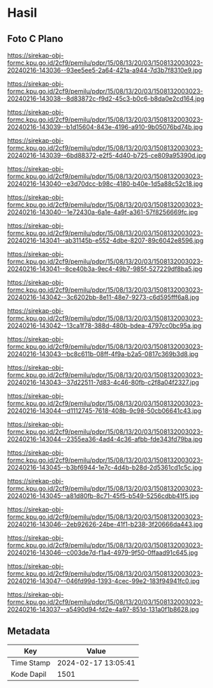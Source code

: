 # Hasil

## Foto C Plano

https://sirekap-obj-formc.kpu.go.id/2cf9/pemilu/pdpr/15/08/13/20/03/1508132003023-20240216-143036--93ee5ee5-2a64-421a-a944-7d3b7f8310e9.jpg

https://sirekap-obj-formc.kpu.go.id/2cf9/pemilu/pdpr/15/08/13/20/03/1508132003023-20240216-143038--8d83872c-f9d2-45c3-b0c6-b8da0e2cd164.jpg

https://sirekap-obj-formc.kpu.go.id/2cf9/pemilu/pdpr/15/08/13/20/03/1508132003023-20240216-143039--b1d15604-843e-4196-a910-9b05076bd74b.jpg

https://sirekap-obj-formc.kpu.go.id/2cf9/pemilu/pdpr/15/08/13/20/03/1508132003023-20240216-143039--6bd88372-e2f5-4d40-b725-ce809a95390d.jpg

https://sirekap-obj-formc.kpu.go.id/2cf9/pemilu/pdpr/15/08/13/20/03/1508132003023-20240216-143040--e3d70dcc-b98c-4180-b40e-1d5a88c52c18.jpg

https://sirekap-obj-formc.kpu.go.id/2cf9/pemilu/pdpr/15/08/13/20/03/1508132003023-20240216-143040--1e72430a-6a1e-4a9f-a361-57f8256669fc.jpg

https://sirekap-obj-formc.kpu.go.id/2cf9/pemilu/pdpr/15/08/13/20/03/1508132003023-20240216-143041--ab31145b-e552-4dbe-8207-89c6042e8596.jpg

https://sirekap-obj-formc.kpu.go.id/2cf9/pemilu/pdpr/15/08/13/20/03/1508132003023-20240216-143041--8ce40b3a-9ec4-49b7-985f-527229df8ba5.jpg

https://sirekap-obj-formc.kpu.go.id/2cf9/pemilu/pdpr/15/08/13/20/03/1508132003023-20240216-143042--3c6202bb-8e11-48e7-9273-c6d595fff6a8.jpg

https://sirekap-obj-formc.kpu.go.id/2cf9/pemilu/pdpr/15/08/13/20/03/1508132003023-20240216-143042--13ca1f78-388d-480b-bdea-4797cc0bc95a.jpg

https://sirekap-obj-formc.kpu.go.id/2cf9/pemilu/pdpr/15/08/13/20/03/1508132003023-20240216-143043--bc8c611b-08ff-4f9a-b2a5-0817c369b3d8.jpg

https://sirekap-obj-formc.kpu.go.id/2cf9/pemilu/pdpr/15/08/13/20/03/1508132003023-20240216-143043--37d22511-7d83-4c46-80fb-c2f8a04f2327.jpg

https://sirekap-obj-formc.kpu.go.id/2cf9/pemilu/pdpr/15/08/13/20/03/1508132003023-20240216-143044--d1112745-7618-408b-9c98-50cb06641c43.jpg

https://sirekap-obj-formc.kpu.go.id/2cf9/pemilu/pdpr/15/08/13/20/03/1508132003023-20240216-143044--2355ea36-4ad4-4c36-afbb-fde343fd79ba.jpg

https://sirekap-obj-formc.kpu.go.id/2cf9/pemilu/pdpr/15/08/13/20/03/1508132003023-20240216-143045--b3bf6944-1e7c-4d4b-b28d-2d5361cd1c5c.jpg

https://sirekap-obj-formc.kpu.go.id/2cf9/pemilu/pdpr/15/08/13/20/03/1508132003023-20240216-143045--a81d80fb-8c71-45f5-b549-5256cdbb41f5.jpg

https://sirekap-obj-formc.kpu.go.id/2cf9/pemilu/pdpr/15/08/13/20/03/1508132003023-20240216-143046--2eb92626-24be-41f1-b238-3f20666da443.jpg

https://sirekap-obj-formc.kpu.go.id/2cf9/pemilu/pdpr/15/08/13/20/03/1508132003023-20240216-143046--c003de7d-f1a4-4979-9f50-0ffaad91c645.jpg

https://sirekap-obj-formc.kpu.go.id/2cf9/pemilu/pdpr/15/08/13/20/03/1508132003023-20240216-143047--046fd99d-1393-4cec-99e2-183f94941fc0.jpg

https://sirekap-obj-formc.kpu.go.id/2cf9/pemilu/pdpr/15/08/13/20/03/1508132003023-20240216-143037--a5490d94-fd2e-4a97-851d-131a0f1b8628.jpg


## Metadata

| Key        | Value               |
| ---------- | ------------------- |
| Time Stamp | 2024-02-17 13:05:41 |
| Kode Dapil | 1501                |



